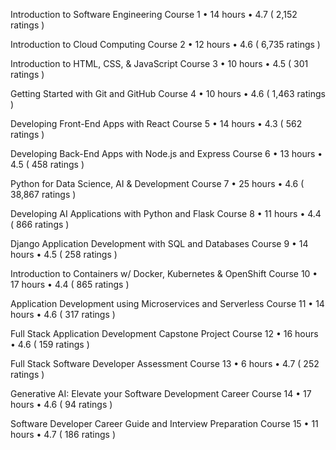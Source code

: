 Introduction to Software Engineering
Course 1
•
14 hours
•
4.7
(
2,152 ratings
)

Introduction to Cloud Computing
Course 2
•
12 hours
•
4.6
(
6,735 ratings
)

Introduction to HTML, CSS, & JavaScript
Course 3
•
10 hours
•
4.5
(
301 ratings
)

Getting Started with Git and GitHub
Course 4
•
10 hours
•
4.6
(
1,463 ratings
)

Developing Front-End Apps with React
Course 5
•
14 hours
•
4.3
(
562 ratings
)

Developing Back-End Apps with Node.js and Express
Course 6
•
13 hours
•
4.5
(
458 ratings
)

Python for Data Science, AI & Development
Course 7
•
25 hours
•
4.6
(
38,867 ratings
)

Developing AI Applications with Python and Flask
Course 8
•
11 hours
•
4.4
(
866 ratings
)

Django Application Development with SQL and Databases
Course 9
•
14 hours
•
4.5
(
258 ratings
)

Introduction to Containers w/ Docker, Kubernetes & OpenShift
Course 10
•
17 hours
•
4.4
(
865 ratings
)

Application Development using Microservices and Serverless
Course 11
•
14 hours
•
4.6
(
317 ratings
)

Full Stack Application Development Capstone Project
Course 12
•
16 hours
•
4.6
(
159 ratings
)

Full Stack Software Developer Assessment
Course 13
•
6 hours
•
4.7
(
252 ratings
)

Generative AI: Elevate your Software Development Career
Course 14
•
17 hours
•
4.6
(
94 ratings
)

Software Developer Career Guide and Interview Preparation
Course 15
•
11 hours
•
4.7
(
186 ratings
)
